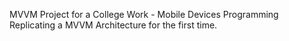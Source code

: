 MVVM Project for a College Work - Mobile Devices Programming
Replicating a MVVM Architecture for the first time.
